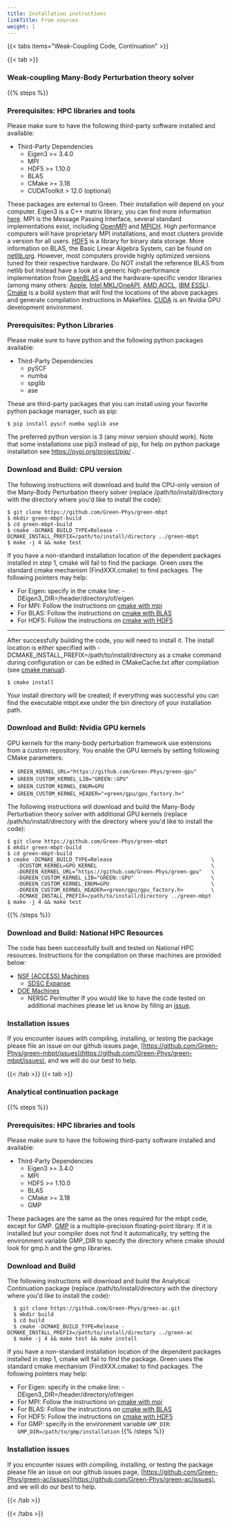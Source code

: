 ```yaml
---
title: Installation instructions
linkTitle: From sources
weight: 1
---
```


{{< tabs items="Weak-Coupling Code, Continuation" >}}

{{< tab >}}
### Weak-coupling Many-Body Perturbation theory solver

{{% steps %}}

### Prerequisites: HPC libraries and tools
Please make sure to have the following third-party software installed and available:

  * Third-Party Dependencies
    - Eigen3 >= 3.4.0
    - MPI
    - HDF5 >= 1.10.0
    - BLAS
    - CMake >= 3.18
    - CUDAToolkit > 12.0 (optional)

  These packages are external to Green. Their installation will depend on your computer. Eigen3 is a C++ matrix library, you can find more information [here](https://eigen.tuxfamily.org/). MPI is the Message Passing Interface, several standard implementations exist, including [OpenMPI](https://www.open-mpi.org/) and [MPICH](https://www.mpich.org/). High performance computers will have proprietary MPI installations, and most clusters provide a version for all users. [HDF5](https://www.hdfgroup.org/solutions/hdf5/) is a library for binary data storage. More information on  BLAS, the Basic Linear Algebra System, can be found on [netlib.org](netlib.org). However, most computers provide highly optimized versions tuned for their respective hardware. Do NOT install the reference BLAS from netlib but instead have a look at a generic high-performance implementation from [OpenBLAS](https://www.openblas.net/) and the hardware-specific vendor libraries (among many others: [Apple](https://developer.apple.com/documentation/accelerate/blas/), [Intel MKL/OneAPI](https://www.intel.com/content/www/us/en/developer/tools/oneapi/onemkl.html), [AMD AOCL](https://www.amd.com/en/developer/aocl.html), [IBM ESSL](https://www.ibm.com/docs/en/essl/6.2?topic=whats-new)).
    [Cmake](https://cmake.org/) is a build system that will find the locations of the above packages and generate compilation instructions in Makefiles. [CUDA](https://developer.nvidia.com/cuda-toolkit) is an Nvidia GPU development environment.

### Prerequisites: Python Libraries
Please make sure to have python and the following python packages available:

   * Third-Party Dependencies
     - pySCF
     - numba
     - spglib
     - ase
   
  These are third-party packages that you can install using your favorite python package manager, such as pip:
  ```ShellSession
  $ pip install pyscf numba spglib ase
  ```

   The preferred python version is 3 (any minor version should work). Note that some installations use pip3 instead of pip, for help on python package installation see https://pypi.org/project/pip/ .

### Download and Build: CPU version
The following instructions will download and build the CPU-only version of the Many-Body Perturbation theory solver (replace /path/to/install/directory with the directory where you'd like to install the code):

  ```ShellSession
  $ git clone https://github.com/Green-Phys/green-mbpt
  $ mkdir green-mbpt-build
  $ cd green-mbpt-build
  $ cmake -DCMAKE_BUILD_TYPE=Release -DCMAKE_INSTALL_PREFIX=/path/to/install/directory ../green-mbpt
  $ make -j 4 && make test
  ```

If you have a non-standard installation location of the dependent packages installed in step 1, cmake will fail to find the package. Green uses the standard cmake mechanism (FindXXX.cmake) to find packages. The following pointers may help:
  - For Eigen: specify in the cmake line: -DEigen3_DIR=/header/directory/of/eigen
  - For MPI: Follow the instructions on [cmake with mpi](https://cmake.org/cmake/help/latest/module/FindMPI.html)
  - For BLAS: Follow the instructions on [cmake with BLAS](https://cmake.org/cmake/help/latest/module/FindBLAS.html)
  - For HDF5: Follow the instructions on [cmake with HDF5](https://cmake.org/cmake/help/latest/module/FindHDF5.html)

***

After successfully building the code, you will need to install it. The install location is either specified with -DCMAKE_INSTALL_PREFIX=/path/to/install/directory as a cmake command during configuration or can be edited in CMakeCache.txt after compilation (see [cmake manual](https://cmake.org/cmake/help/latest/variable/CMAKE_INSTALL_PREFIX.html)).

  ```ShellSession
  $ cmake install
  ```
Your install directory will be created; if everything was successful you can find the executable mbpt.exe under the bin directory of your installation path.

### Download and Build: Nvidia GPU kernels

GPU kernels for the many-body perturbation framework use extensions from a custom repository. You enable the GPU kernels by setting following CMake parameters:
   - `GREEN_KERNEL_URL="https://github.com/Green-Phys/green-gpu"`
   - `GREEN_CUSTOM_KERNEL_LIB="GREEN::GPU"`
   - `GREEN_CUSTOM_KERNEL_ENUM=GPU `
   - `GREEN_CUSTOM_KERNEL_HEADER="<green/gpu/gpu_factory.h>"`

The following instructions will download and build the Many-Body Perturbation theory solver with additional GPU kernels (replace /path/to/install/directory with the directory where you'd like to install the code):

  ```ShellSession
  $ git clone https://github.com/Green-Phys/green-mbpt
  $ mkdir green-mbpt-build
  $ cd green-mbpt-build
  $ cmake -DCMAKE_BUILD_TYPE=Release                                \
     -DCUSTOM_KERNEL=GPU_KERNEL                                     \
     -DGREEN_KERNEL_URL="https://github.com/Green-Phys/green-gpu"   \
     -DGREEN_CUSTOM_KERNEL_LIB="GREEN::GPU"                         \
     -DGREEN_CUSTOM_KERNEL_ENUM=GPU                                 \
     -DGREEN_CUSTOM_KERNEL_HEADER=<green/gpu/gpu_factory.h>         \
     -DCMAKE_INSTALL_PREFIX=/path/to/install/directory ../green-mbpt
  $ make -j 4 && make test
  ```

{{% /steps %}}

### Download and Build: National HPC Resources
The code has been successfully built and tested on National HPC resources. Instructions for the compilation on these machines are provided below:
  - [NSF (ACCESS) Machines](/user-guide/installation/nsf/)
    - [SDSC Expanse](/user-guide/installation/nsf/expanse/)
  - [DOE Machines](/user-guide/installation/doe/)
    - NERSC Perlmutter
  If you would like to have the code tested on additional machines please let us know by filing an [issue](https://github.com/Green-Phys/green-mbpt/issues).

### Installation issues
   If you encounter issues with compiling, installing, or testing the package please file an issue on our github issues page, [https://github.com/Green-Phys/green-mbpt/issues](https://github.com/Green-Phys/green-mbpt/issues), and we will do our best to help.


{{< /tab >}}
{{< tab >}}

### Analytical continuation package

{{% steps %}}

### Prerequisites: HPC libraries and tools
Please make sure to have the following third-party software installed and available:

  * Third-Party Dependencies
    - Eigen3 >= 3.4.0
    - MPI
    - HDF5 >= 1.10.0
    - BLAS
    - CMake >= 3.18
    - GMP

These packages are the same as the ones required for the mbpt code, except for GMP. [GMP](https://gmplib.org/) is a multiple-precision floating-point library. If it is installed but your compiler does not find it automatically, try setting the environment variable GMP_DIR to specify the directory where cmake should look for gmp.h and the gmp libraries.

### Download and Build
The following instructions will download and build the Analytical Continuation package (replace /path/to/install/directory with the directory where you'd like to install the code):

```ShellSession
  $ git clone https://github.com/Green-Phys/green-ac.git
  $ mkdir build
  $ cd build
  $ cmake -DCMAKE_BUILD_TYPE=Release -DCMAKE_INSTALL_PREFIX=/path/to/install/directory ../green-ac
  $ make -j 4 && make test && make install
```

If you have a non-standard installation location of the dependent packages installed in step 1, cmake will fail to find the package. Green uses the standard cmake mechanism (FindXXX.cmake) to find packages. The following pointers may help:
  - For Eigen: specify in the cmake line: -DEigen3_DIR=/header/directory/of/eigen
  - For MPI: Follow the instructions on [cmake with mpi](https://cmake.org/cmake/help/latest/module/FindMPI.html)
  - For BLAS: Follow the instructions on [cmake with BLAS](https://cmake.org/cmake/help/latest/module/FindBLAS.html)
  - For HDF5: Follow the instructions on [cmake with HDF5](https://cmake.org/cmake/help/latest/module/FindHDF5.html)
  - For GMP: specify in the environment variable `GMP_DIR`: `GMP_DIR=/path/to/gmp/installation`
{{% /steps %}}


### Installation issues
   If you encounter issues with compiling, installing, or testing the package please file an issue on our github issues page, [https://github.com/Green-Phys/green-ac/issues](https://github.com/Green-Phys/green-ac/issues), and we will do our best to help.



{{< /tab >}}

{{< /tabs >}}
